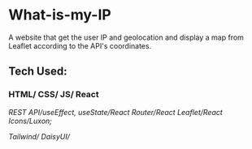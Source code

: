 # What-is-my-IP

A website that get the user IP and geolocation and display a map from Leaflet according to the API's coordinates.

## Tech Used:

### **HTML/ CSS/ JS/ React**

_REST API/useEffect, useState/React Router/React Leaflet/React Icons/Luxon;_

_Tailwind/ DaisyUI/_
